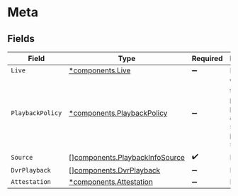 # Meta


## Fields

| Field                                                                            | Type                                                                             | Required                                                                         | Description                                                                      | Example                                                                          |
| -------------------------------------------------------------------------------- | -------------------------------------------------------------------------------- | -------------------------------------------------------------------------------- | -------------------------------------------------------------------------------- | -------------------------------------------------------------------------------- |
| `Live`                                                                           | [*components.Live](../../models/components/live.md)                              | :heavy_minus_sign:                                                               | N/A                                                                              | 0                                                                                |
| `PlaybackPolicy`                                                                 | [*components.PlaybackPolicy](../../models/components/playbackpolicy.md)          | :heavy_minus_sign:                                                               | Whether the playback policy for an asset or stream is public or signed           |                                                                                  |
| `Source`                                                                         | [][components.PlaybackInfoSource](../../models/components/playbackinfosource.md) | :heavy_check_mark:                                                               | N/A                                                                              |                                                                                  |
| `DvrPlayback`                                                                    | [][components.DvrPlayback](../../models/components/dvrplayback.md)               | :heavy_minus_sign:                                                               | N/A                                                                              |                                                                                  |
| `Attestation`                                                                    | [*components.Attestation](../../models/components/attestation.md)                | :heavy_minus_sign:                                                               | N/A                                                                              |                                                                                  |